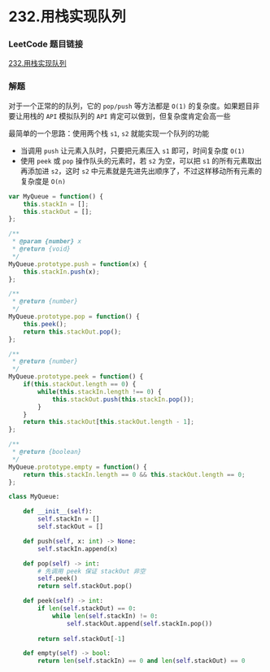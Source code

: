# 232.用栈实现队列

### LeetCode 题目链接

[232.用栈实现队列](https://leetcode.cn/problems/implement-queue-using-stacks/)

### 解题

对于一个正常的的队列，它的 `pop/push` 等方法都是 `O(1)` 的复杂度。如果题目非要让用栈的 `API` 模拟队列的 `API` 肯定可以做到，但复杂度肯定会高一些

最简单的一个思路：使用两个栈 `s1`, `s2` 就能实现一个队列的功能
- 当调用 `push` 让元素入队时，只要把元素压入 `s1` 即可，时间复杂度 `O(1)`
- 使用 `peek` 或 `pop` 操作队头的元素时，若 `s2` 为空，可以把 `s1` 的所有元素取出再添加进 `s2`，这时 `s2` 中元素就是先进先出顺序了，不过这样移动所有元素的复杂度是 `O(n)`


```js
var MyQueue = function() {
    this.stackIn = [];
    this.stackOut = [];
};

/** 
 * @param {number} x
 * @return {void}
 */
MyQueue.prototype.push = function(x) {
    this.stackIn.push(x);
};

/**
 * @return {number}
 */
MyQueue.prototype.pop = function() {
    this.peek();
    return this.stackOut.pop();
};

/**
 * @return {number}
 */
MyQueue.prototype.peek = function() {
    if(this.stackOut.length == 0) {
        while(this.stackIn.length !== 0) {
            this.stackOut.push(this.stackIn.pop());
        }
    }
    return this.stackOut[this.stackOut.length - 1];
};

/**
 * @return {boolean}
 */
MyQueue.prototype.empty = function() {
    return this.stackIn.length == 0 && this.stackOut.length == 0;
};
```
```python
class MyQueue:

    def __init__(self):
        self.stackIn = []
        self.stackOut = []

    def push(self, x: int) -> None:
        self.stackIn.append(x)

    def pop(self) -> int:
        # 先调用 peek 保证 stackOut 非空
        self.peek()
        return self.stackOut.pop()

    def peek(self) -> int:
        if len(self.stackOut) == 0:
            while len(self.stackIn) != 0:
                self.stackOut.append(self.stackIn.pop())
        
        return self.stackOut[-1]

    def empty(self) -> bool:
        return len(self.stackIn) == 0 and len(self.stackOut) == 0
```
